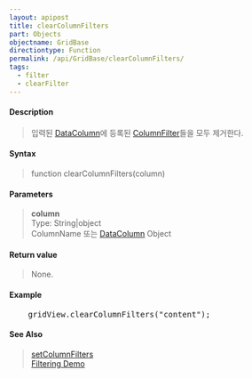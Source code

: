 ```yaml
---
layout: apipost
title: clearColumnFilters
part: Objects
objectname: GridBase
directiontype: Function
permalink: /api/GridBase/clearColumnFilters/
tags:
  - filter
  - clearFilter
---
```



#### Description

> 입력된 [DataColumn](/api/types/DataColumn/)에 등록된 [ColumnFilter](/api/types/ColumnFilter/)들을 모두 제거한다.  

#### Syntax

> function clearColumnFilters(column)  

#### Parameters

> **column**  
> Type: String\|object  
> ColumnName 또는 [DataColumn](/api/types/DataColumn/) Object  

#### Return value

> None.  

#### Example

<pre class="prettyprint">
    gridView.clearColumnFilters("content");
</pre>

#### See Also
> [setColumnFilters](/api/GridBase/setColumnFilters)    
> [Filtering Demo](http://demo.realgrid.com/Demo/ColumnFiltering)